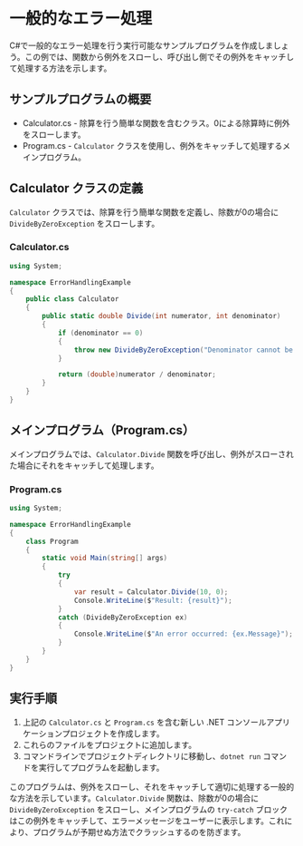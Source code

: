 # 一般的なエラー処理

C#で一般的なエラー処理を行う実行可能なサンプルプログラムを作成しましょう。この例では、関数から例外をスローし、呼び出し側でその例外をキャッチして処理する方法を示します。

## サンプルプログラムの概要
- Calculator.cs - 除算を行う簡単な関数を含むクラス。0による除算時に例外をスローします。
- Program.cs - `Calculator` クラスを使用し、例外をキャッチして処理するメインプログラム。

## Calculator クラスの定義
`Calculator` クラスでは、除算を行う簡単な関数を定義し、除数が0の場合に `DivideByZeroException` をスローします。

### Calculator.cs

```csharp
using System;

namespace ErrorHandlingExample
{
	public class Calculator
	{
		public static double Divide(int numerator, int denominator)
		{
			if (denominator == 0)
			{
				throw new DivideByZeroException("Denominator cannot be zero.");
			}

			return (double)numerator / denominator;
		}
	}
}
```

## メインプログラム（Program.cs）
メインプログラムでは、`Calculator.Divide` 関数を呼び出し、例外がスローされた場合にそれをキャッチして処理します。

### Program.cs

```csharp
using System;

namespace ErrorHandlingExample
{
	class Program
	{
		static void Main(string[] args)
		{
			try
			{
				var result = Calculator.Divide(10, 0);
				Console.WriteLine($"Result: {result}");
			}
			catch (DivideByZeroException ex)
			{
				Console.WriteLine($"An error occurred: {ex.Message}");
			}
		}
	}
}
```

## 実行手順
1. 上記の `Calculator.cs` と `Program.cs` を含む新しい .NET コンソールアプリケーションプロジェクトを作成します。
2. これらのファイルをプロジェクトに追加します。
3. コマンドラインでプロジェクトディレクトリに移動し、`dotnet run` コマンドを実行してプログラムを起動します。

このプログラムは、例外をスローし、それをキャッチして適切に処理する一般的な方法を示しています。`Calculator.Divide` 関数は、除数が0の場合に `DivideByZeroException` をスローし、メインプログラムの `try-catch` ブロックはこの例外をキャッチして、エラーメッセージをユーザーに表示します。これにより、プログラムが予期せぬ方法でクラッシュするのを防ぎます。
